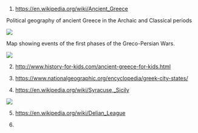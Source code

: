 1) https://en.wikipedia.org/wiki/Ancient_Greece

Political geography of ancient Greece in the Archaic and Classical periods

![](https://upload.wikimedia.org/wikipedia/commons/5/5d/Map_of_Archaic_Greece_%28English%29.jpg)


Map showing events of the first phases of the Greco-Persian Wars.

![](https://upload.wikimedia.org/wikipedia/commons/3/3a/Map_Greco-Persian_Wars-en.svg)



2) http://www.history-for-kids.com/ancient-greece-for-kids.html

3) https://www.nationalgeographic.org/encyclopedia/greek-city-states/

4) https://en.wikipedia.org/wiki/Syracuse,_Sicily


![](https://upload.wikimedia.org/wikipedia/commons/8/8e/Pelop_war_en.png)


5) https://en.wikipedia.org/wiki/Delian_League

6) 
